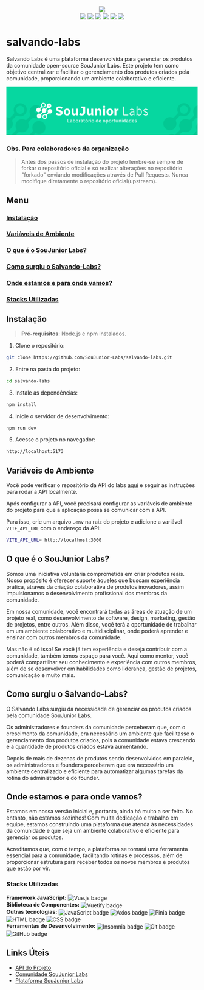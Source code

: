 <div align="center">
  <img src="https://img.shields.io/badge/status-developing-blue" />
</div>
<div align="center">
  <img src="https://img.shields.io/badge/Vue.js-4FC08D?&logo=vue.js&logoColor=white" />
  <img src="https://img.shields.io/badge/JavaScript-F7DF1E?&logo=javascript&logoColor=black" />
  <img src="https://img.shields.io/badge/-Axios-%23000000" />
  <img src="https://img.shields.io/badge/Vuetify-1867C0?&logo=vuetify&logoColor=white" />
  <img src="https://img.shields.io/badge/Pinia-10B981?&logo=pinia&logoColor=white" />
  <img src="https://img.shields.io/badge/Insomnia-5849BE?&logo=insomnia&logoColor=white" />
</div>

# salvando-labs

Salvando Labs é uma plataforma desenvolvida para gerenciar os produtos da comunidade open-source SouJunior Labs. Este projeto tem como objetivo centralizar e facilitar o gerenciamento dos produtos criados pela comunidade, proporcionando um ambiente colaborativo e eficiente.

![Logo](./logo-soujunior-labs.png)

### Obs. Para colaboradores da organização

> Antes dos passos de instalação do projeto lembre-se sempre de forkar o repositório oficial e só realizar alterações no repositório "forkado" enviando modificações através de Pull Requests.
> Nunca modifique diretamente o repositório oficial(upstream).

## Menu

### [Instalação](#instalação)

### [Variáveis de Ambiente](#variáveis-de-ambiente)

### [O que é o SouJunior Labs?](#o-que-é-o-soujunior-labs)

### [Como surgiu o Salvando-Labs?](#como-surgiu-o-salvando-labs)

### [Onde estamos e para onde vamos?](#onde-estamos-e-para-onde-vamos)

### [Stacks Utilizadas](#stacks-utilizadas)

## Instalação

> **Pré-requisitos**: Node.js e npm instalados.

1. Clone o repositório:

```bash
git clone https://github.com/SouJunior-Labs/salvando-labs.git
```

2. Entre na pasta do projeto:

```bash
cd salvando-labs
```

3. Instale as dependências:

```bash
npm install
```

4. Inicie o servidor de desenvolvimento:

```bash
npm run dev
```

5. Acesse o projeto no navegador:

```bash
http://localhost:5173
```

## Variáveis de Ambiente

Você pode verificar o repositório da API do labs [aqui](https://github.com/SouJunior-Labs/labs-api) e seguir as instruções para rodar a API localmente.

Após configurar a API, você precisará configurar as variáveis de ambiente do projeto para que a aplicação possa se comunicar com a API.

Para isso, crie um arquivo `.env` na raiz do projeto e adicione a variável `VITE_API_URL` com o endereço da API:

```bash
VITE_API_URL= http://localhost:3000
```

## O que é o SouJunior Labs?

Somos uma iniciativa voluntária comprometida em criar produtos reais. Nosso propósito é oferecer suporte àqueles que buscam experiência prática, atráves da criação colaborativa de produtos inovadores, assim impulsionamos o desenvolvimento profissional dos membros da comunidade.

Em nossa comunidade, você encontrará todas as áreas de atuação de um projeto real, como desenvolvimento de software, design, marketing, gestão de projetos, entre outros. Além disso, você terá a oportunidade de trabalhar em um ambiente colaborativo e multidisciplinar, onde poderá aprender e ensinar com outros membros da comunidade.

Mas não é só isso! Se você já tem experiência e deseja contribuir com a comunidade, também temos espaço para você. Aqui como mentor, você poderá compartilhar seu conhecimento e experiência com outros membros, além de se desenvolver em habilidades como liderança, gestão de projetos, comunicação e muito mais.

## Como surgiu o Salvando-Labs?

O Salvando Labs surgiu da necessidade de gerenciar os produtos criados pela comunidade SouJunior Labs.

Os administradores e founders da comunidade perceberam que, com o crescimento da comunidade, era necessário um ambiente que facilitasse o gerenciamento dos produtos criados, pois a comunidade estava crescendo e a quantidade de produtos criados estava aumentando.

Depois de mais de dezenas de produtos sendo desenvolvidos em paralelo, os administradores e founders perceberam que era necessário um ambiente centralizado e eficiente para automatizar algumas tarefas da rotina do administrador e do founder.

## Onde estamos e para onde vamos?

Estamos em nossa versão inicial e, portanto, ainda há muito a ser feito. No entanto, não estamos sozinhos! Com muita dedicação e trabalho em equipe, estamos construindo uma plataforma que atenda às necessidades da comunidade e que seja um ambiente colaborativo e eficiente para gerenciar os produtos.

Acreditamos que, com o tempo, a plataforma se tornará uma ferramenta essencial para a comunidade, facilitando rotinas e processos, além de proporcionar estrutura para receber todos os novos membros e produtos que estão por vir.

### Stacks Utilizadas

**Framework JavaScript:**
<img align="center" alt="Vue.js badge" src="https://img.shields.io/badge/Vue.js-4FC08D?style=for-the-badge&logo=vue.js&logoColor=white"> <br>
**Biblioteca de Componentes:**
<img align="center" alt="Vuetify badge" src="https://img.shields.io/badge/Vuetify-1867C0?style=for-the-badge&logo=vuetify&logoColor=white"> <br>
**Outras tecnologias:**
<img align="center" alt="JavaScript badge" src="https://img.shields.io/badge/JavaScript-F7DF1E?style=for-the-badge&logo=javascript&logoColor=black">
<img align="center" alt="Axios badge" src="https://img.shields.io/badge/-Axios-%23000000?style=for-the-badge">
<img align="center" alt="Pinia badge" src="https://img.shields.io/badge/Pinia-10B981?style=for-the-badge&logo=pinia&logoColor=white">
<img align="center" alt="HTML badge" src="https://img.shields.io/badge/HTML5-E34F26?style=for-the-badge&logo=html5&logoColor=white">
<img align="center" alt="CSS badge" src="https://img.shields.io/badge/CSS3-1572B6?style=for-the-badge&logo=css3&logoColor=white"> <br>
**Ferramentas de Desenvolvimento:**
<img align="center" alt="Insomnia badge" src="https://img.shields.io/badge/Insomnia-5849BE?style=for-the-badge&logo=insomnia&logoColor=white">
<img align="center" alt="Git badge" src="https://img.shields.io/badge/Git-F05032?style=for-the-badge&logo=git&logoColor=white">
<img align="center" alt="GitHub badge" src="https://img.shields.io/badge/GitHub-181717?style=for-the-badge&logo=github&logoColor=white">

## Links Úteis

- [API do Projeto](https://github.com/SouJunior-Labs/labs-api)
- [Comunidade SouJunior Labs](https://soujunior.bcns.ai/labs)
- [Plataforma SouJunior Labs](https://labs.soujunior.tech)